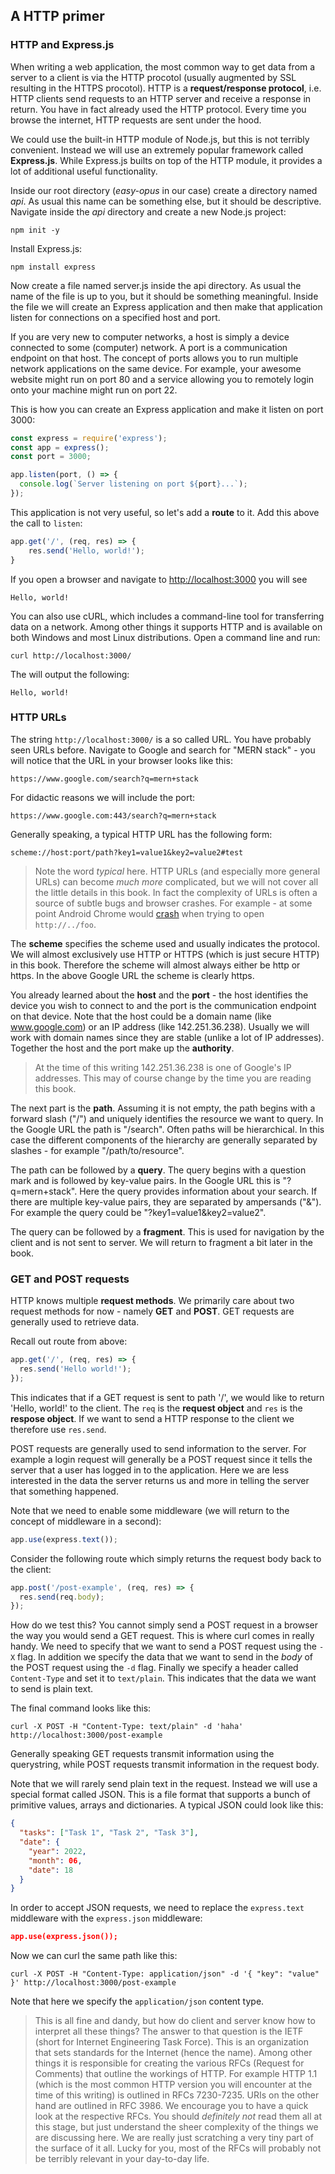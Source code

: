 ## A HTTP primer

### HTTP and Express.js

When writing a web application, the most common way to get data from a server to a client is via the HTTP procotol (usually augmented by SSL resulting in the HTTPS procotol).
HTTP is a **request/response protocol**, i.e. HTTP clients send requests to an HTTP server and receive a response in return.
You have in fact already used the HTTP protocol.
Every time you browse the internet, HTTP requests are sent under the hood.

We could use the built-in HTTP module of Node.js, but this is not terribly convenient.
Instead we will use an extremely popular framework called **Express.js**.
While Express.js builts on top of the HTTP module, it provides a lot of additional useful functionality.

Inside our root directory (_easy-opus_ in our case) create a directory named _api_.
As usual this name can be something else, but it should be descriptive.
Navigate inside the _api_ directory and create a new Node.js project:

```shell
npm init -y
```

Install Express.js:

```shell
npm install express
```

Now create a file named server.js inside the api directory.
As usual the name of the file is up to you, but it should be something meaningful.
Inside the file we will create an Express application and then make that application listen for connections on a specified host and port.

If you are very new to computer networks, a host is simply a device connected to some (computer) network.
A port is a communication endpoint on that host.
The concept of ports allows you to run multiple network applications on the same device.
For example, your awesome website might run on port 80 and a service allowing you to remotely login onto your machine might run on port 22.

This is how you can create an Express application and make it listen on port 3000:

```javascript
const express = require('express');
const app = express();
const port = 3000;

app.listen(port, () => {
  console.log(`Server listening on port ${port}...`);
});
```

This application is not very useful, so let's add a **route** to it.
Add this above the call to `listen`:

```javascript
app.get('/', (req, res) => {
	res.send('Hello, world!');
}
```

If you open a browser and navigate to <http://localhost:3000> you will see

```
Hello, world!
```

You can also use cURL, which includes a command-line tool for transferring data on a network.
Among other things it supports HTTP and is available on both Windows and most Linux distributions.
Open a command line and run:

```shell
curl http://localhost:3000/
```

The will output the following:

```
Hello, world!
```

### HTTP URLs

The string `http://localhost:3000/` is a so called URL.
You have probably seen URLs before.
Navigate to Google and search for "MERN stack" - you will notice that the URL in your browser looks like this:

```
https://www.google.com/search?q=mern+stack
```

For didactic reasons we will include the port:

```
https://www.google.com:443/search?q=mern+stack
```

Generally speaking, a typical HTTP URL has the following form:

```
scheme://host:port/path?key1=value1&key2=value2#test
```

> Note the word _typical_ here.
> HTTP URLs (and especially more general URLs) can become _much more_ complicated, but we will not cover all the little details in this book.
> In fact the complexity of URLs is often a source of subtle bugs and browser crashes.
> For example - at some point Android Chrome would [crash](https://news.ycombinator.com/item?id=28639708) when trying to open `http://../foo`.

The **scheme** specifies the scheme used and usually indicates the protocol.
We will almost exclusively use HTTP or HTTPS (which is just secure HTTP) in this book.
Therefore the scheme will almost always either be http or https.
In the above Google URL the scheme is clearly https.

You already learned about the **host** and the **port** - the host identifies the device you wish to connect to and the port is the communication endpoint on that device.
Note that the host could be a domain name (like www.google.com) or an IP address (like 142.251.36.238).
Usually we will work with domain names since they are stable (unlike a lot of IP addresses).
Together the host and the port make up the **authority**.

> At the time of this writing 142.251.36.238 is one of Google's IP addresses.
> This may of course change by the time you are reading this book.

The next part is the **path**.
Assuming it is not empty, the path begins with a forward slash ("/") and uniquely identifies the resource we want to query.
In the Google URL the path is "/search".
Often paths will be hierarchical.
In this case the different components of the hierarchy are generally separated by slashes - for example "/path/to/resource".

The path can be followed by a **query**.
The query begins with a question mark and is followed by key-value pairs.
In the Google URL this is "?q=mern+stack".
Here the query provides information about your search.
If there are multiple key-value pairs, they are separated by ampersands ("&").
For example the query could be "?key1=value1&key2=value2".

The query can be followed by a **fragment**.
This is used for navigation by the client and is not sent to server.
We will return to fragment a bit later in the book.

### GET and POST requests

HTTP knows multiple **request methods**.
We primarily care about two request methods for now - namely **GET** and **POST**.
GET requests are generally used to retrieve data.

Recall out route from above:

```javascript
app.get('/', (req, res) => {
  res.send('Hello world!');
});
```

This indicates that if a GET request is sent to path '/', we would like to return 'Hello, world!' to the client.
The `req` is the **request object** and `res` is the **respose object**.
If we want to send a HTTP response to the client we therefore use `res.send`.

POST requests are generally used to send information to the server.
For example a login request will generally be a POST request since it tells the server that a user has logged in to the application.
Here we are less interested in the data the server returns us and more in telling the server that something happened.

Note that we need to enable some middleware (we will return to the concept of middleware in a second):

```javascript
app.use(express.text());
```

Consider the following route which simply returns the request body back to the client:

```javascript
app.post('/post-example', (req, res) => {
  res.send(req.body);
});
```

How do we test this?
You cannot simply send a POST request in a browser the way you would send a GET request.
This is where curl comes in really handy.
We need to specify that we want to send a POST request using the `-X` flag.
In addition we specify the data that we want to send in the _body_ of the POST request using the `-d` flag.
Finally we specify a header called `Content-Type` and set it to `text/plain`.
This indicates that the data we want to send is plain text.

The final command looks like this:

```
curl -X POST -H "Content-Type: text/plain" -d 'haha' http://localhost:3000/post-example
```

Generally speaking GET requests transmit information using the querystring, while POST requests transmit information in the request body.

Note that we will rarely send plain text in the request.
Instead we will use a special format called JSON.
This is a file format that supports a bunch of primitive values, arrays and dictionaries.
A typical JSON could look like this:

```json
{
  "tasks": ["Task 1", "Task 2", "Task 3"],
  "date": {
    "year": 2022,
    "month": 06,
    "date": 18
  }
}
```

In order to accept JSON requests, we need to replace the `express.text` middleware with the `express.json` middleware:

```json
app.use(express.json());
```

Now we can curl the same path like this:

```
curl -X POST -H "Content-Type: application/json" -d '{ "key": "value" }' http://localhost:3000/post-example
```

Note that here we specify the `application/json` content type.

> This is all fine and dandy, but how do client and server know how to interpret all these things?
> The answer to that question is the IETF (short for Internet Engineering Task Force).
> This is an organization that sets standards for the Internet (hence the name).
> Among other things it is responsible for creating the various RFCs (Request for Comments) that outline the workings of HTTP.
> For example HTTP 1.1 (which is the most common HTTP version you will encounter at the time of this writing) is outlined in RFCs 7230-7235.
> URIs on the other hand are outlined in RFC 3986.
> We encourage you to have a quick look at the respective RFCs.
> You should _definitely not_ read them all at this stage, but just understand the sheer complexity of the things we are discussing here.
> We are really just scratching a very tiny part of the surface of it all.
> Lucky for you, most of the RFCs will probably not be terribly relevant in your day-to-day life.
